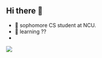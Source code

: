 ## Hi there 👋
* 🔭 sophomore CS student at NCU.
* 🌱 learning ??
* 
![](https://komarev.com/ghpvc/?username=your-github-jinyulink&style=flat-square)
